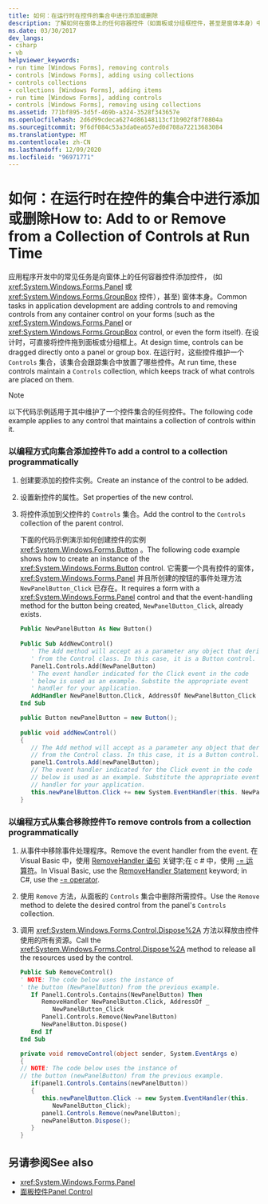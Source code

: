 ```yaml
---
title: 如何：在运行时在控件的集合中进行添加或删除
description: 了解如何在窗体上的任何容器控件（如面板或分组框控件，甚至是窗体本身）中添加和删除控件。
ms.date: 03/30/2017
dev_langs:
- csharp
- vb
helpviewer_keywords:
- run time [Windows Forms], removing controls
- controls [Windows Forms], adding using collections
- controls collections
- collections [Windows Forms], adding items
- run time [Windows Forms], adding controls
- controls [Windows Forms], removing using collections
ms.assetid: 771bf895-3d5f-469b-a324-3528f343657e
ms.openlocfilehash: 2d6d99cdeca6274d86148113cf1b902f8f70804a
ms.sourcegitcommit: 9f6df084c53a3da0ea657ed0d708a72213683084
ms.translationtype: MT
ms.contentlocale: zh-CN
ms.lasthandoff: 12/09/2020
ms.locfileid: "96971771"
---
```

# <a name="how-to-add-to-or-remove-from-a-collection-of-controls-at-run-time"></a><span data-ttu-id="01e19-103">如何：在运行时在控件的集合中进行添加或删除</span><span class="sxs-lookup"><span data-stu-id="01e19-103">How to: Add to or Remove from a Collection of Controls at Run Time</span></span>

<span data-ttu-id="01e19-104">应用程序开发中的常见任务是向窗体上的任何容器控件添加控件， (如 <xref:System.Windows.Forms.Panel> 或 <xref:System.Windows.Forms.GroupBox> 控件），甚至) 窗体本身。</span><span class="sxs-lookup"><span data-stu-id="01e19-104">Common tasks in application development are adding controls to and removing controls from any container control on your forms (such as the <xref:System.Windows.Forms.Panel> or <xref:System.Windows.Forms.GroupBox> control, or even the form itself).</span></span> <span data-ttu-id="01e19-105">在设计时，可直接将控件拖到面板或分组框上。</span><span class="sxs-lookup"><span data-stu-id="01e19-105">At design time, controls can be dragged directly onto a panel or group box.</span></span> <span data-ttu-id="01e19-106">在运行时，这些控件维护一个 `Controls` 集合，该集合会跟踪集合中放置了哪些控件。</span><span class="sxs-lookup"><span data-stu-id="01e19-106">At run time, these controls maintain a `Controls` collection, which keeps track of what controls are placed on them.</span></span>  
  
> [!NOTE]
> <span data-ttu-id="01e19-107">以下代码示例适用于其中维护了一个控件集合的任何控件。</span><span class="sxs-lookup"><span data-stu-id="01e19-107">The following code example applies to any control that maintains a collection of controls within it.</span></span>  
  
### <a name="to-add-a-control-to-a-collection-programmatically"></a><span data-ttu-id="01e19-108">以编程方式向集合添加控件</span><span class="sxs-lookup"><span data-stu-id="01e19-108">To add a control to a collection programmatically</span></span>  
  
1. <span data-ttu-id="01e19-109">创建要添加的控件实例。</span><span class="sxs-lookup"><span data-stu-id="01e19-109">Create an instance of the control to be added.</span></span>  
  
2. <span data-ttu-id="01e19-110">设置新控件的属性。</span><span class="sxs-lookup"><span data-stu-id="01e19-110">Set properties of the new control.</span></span>  
  
3. <span data-ttu-id="01e19-111">将控件添加到父控件的 `Controls` 集合。</span><span class="sxs-lookup"><span data-stu-id="01e19-111">Add the control to the `Controls` collection of the parent control.</span></span>  
  
     <span data-ttu-id="01e19-112">下面的代码示例演示如何创建控件的实例 <xref:System.Windows.Forms.Button> 。</span><span class="sxs-lookup"><span data-stu-id="01e19-112">The following code example shows how to create an instance of the <xref:System.Windows.Forms.Button> control.</span></span> <span data-ttu-id="01e19-113">它需要一个具有控件的窗体， <xref:System.Windows.Forms.Panel> 并且所创建的按钮的事件处理方法 `NewPanelButton_Click` 已存在。</span><span class="sxs-lookup"><span data-stu-id="01e19-113">It requires a form with a <xref:System.Windows.Forms.Panel> control and that the event-handling method for the button being created, `NewPanelButton_Click`, already exists.</span></span>  
  
    ```vb  
    Public NewPanelButton As New Button()  
  
    Public Sub AddNewControl()  
       ' The Add method will accept as a parameter any object that derives  
       ' from the Control class. In this case, it is a Button control.  
       Panel1.Controls.Add(NewPanelButton)  
       ' The event handler indicated for the Click event in the code
       ' below is used as an example. Substite the appropriate event  
       ' handler for your application.  
       AddHandler NewPanelButton.Click, AddressOf NewPanelButton_Click  
    End Sub  
    ```  
  
    ```csharp  
    public Button newPanelButton = new Button();  
  
    public void addNewControl()  
    {
       // The Add method will accept as a parameter any object that derives  
       // from the Control class. In this case, it is a Button control.  
       panel1.Controls.Add(newPanelButton);  
       // The event handler indicated for the Click event in the code
       // below is used as an example. Substitute the appropriate event  
       // handler for your application.  
       this.newPanelButton.Click += new System.EventHandler(this. NewPanelButton_Click);  
    }  
    ```  
  
### <a name="to-remove-controls-from-a-collection-programmatically"></a><span data-ttu-id="01e19-114">以编程方式从集合移除控件</span><span class="sxs-lookup"><span data-stu-id="01e19-114">To remove controls from a collection programmatically</span></span>  
  
1. <span data-ttu-id="01e19-115">从事件中移除事件处理程序。</span><span class="sxs-lookup"><span data-stu-id="01e19-115">Remove the event handler from the event.</span></span> <span data-ttu-id="01e19-116">在 Visual Basic 中，使用 [RemoveHandler 语句](/dotnet/visual-basic/language-reference/statements/removehandler-statement) 关键字;在 c # 中，使用 [-= 运算符](/dotnet/csharp/language-reference/operators/subtraction-operator)。</span><span class="sxs-lookup"><span data-stu-id="01e19-116">In Visual Basic, use the [RemoveHandler Statement](/dotnet/visual-basic/language-reference/statements/removehandler-statement) keyword; in C#, use the [-= operator](/dotnet/csharp/language-reference/operators/subtraction-operator).</span></span>  
  
2. <span data-ttu-id="01e19-117">使用 `Remove` 方法，从面板的 `Controls` 集合中删除所需控件。</span><span class="sxs-lookup"><span data-stu-id="01e19-117">Use the `Remove` method to delete the desired control from the panel's `Controls` collection.</span></span>  
  
3. <span data-ttu-id="01e19-118">调用 <xref:System.Windows.Forms.Control.Dispose%2A> 方法以释放由控件使用的所有资源。</span><span class="sxs-lookup"><span data-stu-id="01e19-118">Call the <xref:System.Windows.Forms.Control.Dispose%2A> method to release all the resources used by the control.</span></span>  
  
    ```vb  
    Public Sub RemoveControl()  
    ' NOTE: The code below uses the instance of
    ' the button (NewPanelButton) from the previous example.  
       If Panel1.Controls.Contains(NewPanelButton) Then  
          RemoveHandler NewPanelButton.Click, AddressOf _
             NewPanelButton_Click  
          Panel1.Controls.Remove(NewPanelButton)  
          NewPanelButton.Dispose()  
       End If  
    End Sub  
    ```  
  
    ```csharp  
    private void removeControl(object sender, System.EventArgs e)  
    {  
    // NOTE: The code below uses the instance of
    // the button (newPanelButton) from the previous example.  
       if(panel1.Controls.Contains(newPanelButton))  
       {  
          this.newPanelButton.Click -= new System.EventHandler(this.
             NewPanelButton_Click);  
          panel1.Controls.Remove(newPanelButton);  
          newPanelButton.Dispose();  
       }  
    }  
    ```  
  
## <a name="see-also"></a><span data-ttu-id="01e19-119">另请参阅</span><span class="sxs-lookup"><span data-stu-id="01e19-119">See also</span></span>

- <xref:System.Windows.Forms.Panel>
- [<span data-ttu-id="01e19-120">面板控件</span><span class="sxs-lookup"><span data-stu-id="01e19-120">Panel Control</span></span>](panel-control-windows-forms.md)
